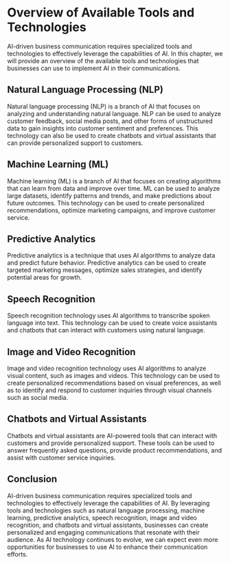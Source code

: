 Overview of Available Tools and Technologies
=====================================================================================================================

AI-driven business communication requires specialized tools and technologies to effectively leverage the capabilities of AI. In this chapter, we will provide an overview of the available tools and technologies that businesses can use to implement AI in their communications.

Natural Language Processing (NLP)
---------------------------------

Natural language processing (NLP) is a branch of AI that focuses on analyzing and understanding natural language. NLP can be used to analyze customer feedback, social media posts, and other forms of unstructured data to gain insights into customer sentiment and preferences. This technology can also be used to create chatbots and virtual assistants that can provide personalized support to customers.

Machine Learning (ML)
---------------------

Machine learning (ML) is a branch of AI that focuses on creating algorithms that can learn from data and improve over time. ML can be used to analyze large datasets, identify patterns and trends, and make predictions about future outcomes. This technology can be used to create personalized recommendations, optimize marketing campaigns, and improve customer service.

Predictive Analytics
--------------------

Predictive analytics is a technique that uses AI algorithms to analyze data and predict future behavior. Predictive analytics can be used to create targeted marketing messages, optimize sales strategies, and identify potential areas for growth.

Speech Recognition
------------------

Speech recognition technology uses AI algorithms to transcribe spoken language into text. This technology can be used to create voice assistants and chatbots that can interact with customers using natural language.

Image and Video Recognition
---------------------------

Image and video recognition technology uses AI algorithms to analyze visual content, such as images and videos. This technology can be used to create personalized recommendations based on visual preferences, as well as to identify and respond to customer inquiries through visual channels such as social media.

Chatbots and Virtual Assistants
-------------------------------

Chatbots and virtual assistants are AI-powered tools that can interact with customers and provide personalized support. These tools can be used to answer frequently asked questions, provide product recommendations, and assist with customer service inquiries.

Conclusion
----------

AI-driven business communication requires specialized tools and technologies to effectively leverage the capabilities of AI. By leveraging tools and technologies such as natural language processing, machine learning, predictive analytics, speech recognition, image and video recognition, and chatbots and virtual assistants, businesses can create personalized and engaging communications that resonate with their audience. As AI technology continues to evolve, we can expect even more opportunities for businesses to use AI to enhance their communication efforts.
